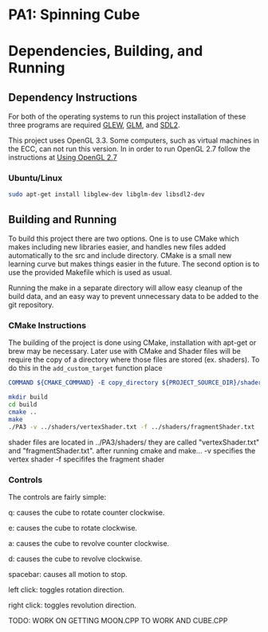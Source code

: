 # PA1: Spinning Cube

# Dependencies, Building, and Running

## Dependency Instructions
For both of the operating systems to run this project installation of these three programs are required [GLEW](http://glew.sourceforge.net/), [GLM](http://glm.g-truc.net/0.9.7/index.html), and [SDL2](https://wiki.libsdl.org/Tutorials).

This project uses OpenGL 3.3. Some computers, such as virtual machines in the ECC, can not run this version. In in order to run OpenGL 2.7 follow the instructions at [Using OpenGL 2.7](https://github.com/HPC-Vis/computer-graphics/wiki/Using-OpenGL-2.7)

### Ubuntu/Linux
```bash
sudo apt-get install libglew-dev libglm-dev libsdl2-dev
```

## Building and Running
To build this project there are two options. One is to use CMake which makes including new libraries easier, and handles new files added automatically to the src and include directory. CMake is a small new learning curve but makes things easier in the future.
The second option is to use the provided Makefile which is used as usual.

Running the make in a separate directory will allow easy cleanup of the build data, and an easy way to prevent unnecessary data to be added to the git repository.  

### CMake Instructions
The building of the project is done using CMake, installation with apt-get or brew may be necessary. Later use with CMake and Shader files will be require the copy of a directory where those files are stored (ex. shaders). To do this in the ```add_custom_target``` function place 
```cmake
COMMAND ${CMAKE_COMMAND} -E copy_directory ${PROJECT_SOURCE_DIR}/shaders/ ${CMAKE_CURRENT_BINARY_DIR}/shaders
```

```bash
mkdir build
cd build
cmake ..
make
./PA3 -v ../shaders/vertexShader.txt -f ../shaders/fragmentShader.txt
```
shader files are located in ../PA3/shaders/ they are called "vertexShader.txt" and "fragmentShader.txt".
after running cmake and make...
-v specifies the vertex shader
-f specififes the fragment shader



### Controls

The controls are fairly simple:

q: causes the cube to rotate counter clockwise.

e: causes the cube to rotate clockwise.

a: causes the cube to revolve counter clockwise.

d: causes the cube to revolve clockwise.

spacebar: causes all motion to stop.

left click: toggles rotation direction.

right click: toggles revolution direction.


TODO: WORK ON GETTING MOON.CPP TO WORK AND CUBE.CPP

